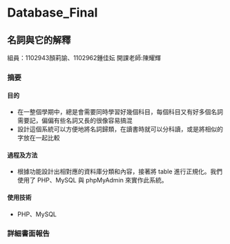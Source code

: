 # Database_Final
## 名詞與它的解釋
組員：1102943顏莉諭、1102962鍾佳妘
開課老師:陳耀輝
### 摘要
#### 目的
* 在一整個學期中，總是會需要同時學習好幾個科目，每個科目又有好多個名詞需要記，偏偏有些名詞又長的很像容易搞混
* 設計這個系統可以方便地將名詞歸類，在讀書時就可以分科讀，或是將相似的字放在一起比較
#### 過程及方法
* 根據功能設計出相對應的資料庫分類和內容，接著將 table 進行正規化。我們使用了 PHP、MySQL 與 phpMyAdmin 來實作此系統。
#### 使用技術
* PHP、MySQL
### 詳細書面報告
